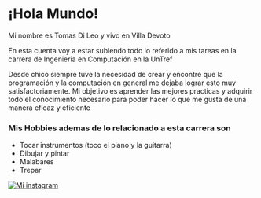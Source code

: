 
# ¡Hola Mundo!

Mi nombre es Tomas Di Leo y vivo en Villa Devoto

En esta cuenta voy a estar subiendo todo lo referido
a mis tareas en la carrera de Ingenieria en Computación
en la UnTref

Desde chico siempre tuve la necesidad de crear y encontré
que la programación y la computación en general me dejaba
lograr esto muy satisfactoriamente. Mi objetivo es 
aprender las mejores practicas y adquirir todo el 
conocimiento necesario para poder hacer lo que me gusta
de una manera eficaz y eficiente 



### Mis Hobbies ademas de lo relacionado a esta carrera son

- Tocar instrumentos (toco el piano y la guitarra)
- Dibujar y pintar
- Malabares
- Trepar

[![Mi instagram](https://img.shields.io/badge/my%20instagram-f04c41?style=for-the-badge&logo=instagram&logoColor=black)](https://www.instagram.com/tomijdle/)



